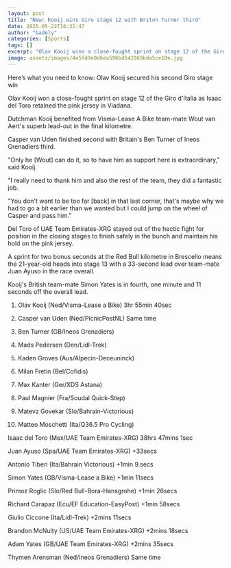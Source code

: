 ```yaml
---
layout: post
title: "New: Kooij wins Giro stage 12 with Briton Turner third"
date: 2025-05-22T16:32:47
author: "badely"
categories: [Sports]
tags: []
excerpt: "Olav Kooij wins a close-fought sprint on stage 12 of the Giro d'Italia as Isaac Del Toro retains the pink jersey in Viadana."
image: assets/images/4e5fd9e0d6ea596bd542869bda5ce10e.jpg
---
```


Here’s what you need to know: Olav Kooij secured his second Giro stage win

Olav Kooij won a close-fought sprint on stage 12 of the Giro d'Italia as Isaac del Toro retained the pink jersey in Viadana.

Dutchman Kooij benefited from Visma-Lease A Bike team-mate Wout van Aert's superb lead-out in the final kilometre.

Casper van Uden finished second with Britain's Ben Turner of Ineos Grenadiers third.

"Only he [Wout] can do it, so to have him as support here is extraordinary," said Kooij.

"I really need to thank him and also the rest of the team, they did a fantastic job. 

"You don't want to be too far [back] in that last corner, that's maybe why we had to go a bit earlier than we wanted but I could jump on the wheel of Casper and pass him."

Del Toro of UAE Team Emirates-XRG stayed out of the hectic fight for position in the closing stages to finish safely in the bunch and maintain his hold on the pink jersey.

A sprint for two bonus seconds at the Red Bull kilometre in Brescello means the 21-year-old heads into stage 13 with a 33-second lead over team-mate Juan Ayuso in the race overall. 

Kooij's British team-mate Simon Yates is in fourth, one minute and 11 seconds off the overall lead.

1. Olav Kooij (Ned/Visma-Lease a Bike) 3hr 55min 40sec

2. Casper van Uden (Ned/PicnicPostNL) Same time

3. Ben Turner (GB/Ineos Grenadiers)

4. Mads Pedersen (Den/Lidl-Trek)

5. Kaden Groves (Aus/Alpecin-Deceuninck)

6. Milan Fretin (Bel/Cofidis)

7. Max Kanter (Ger/XDS Astana)

8. Paul Magnier (Fra/Soudal Quick-Step)

9. Matevz Govekar (Slo/Bahrain-Victorious)

10. Matteo Moschetti (Ita/Q36.5 Pro Cycling)

Isaac del Toro (Mex/UAE Team Emirates-XRG) 38hrs 47mins 1sec

Juan Ayuso (Spa/UAE Team Emirates-XRG) +33secs

Antonio Tiberi (Ita/Bahrain Victorious) +1min 9.secs

Simon Yates (GB/Visma-Lease a Bike) +1min 11secs

Primoz Roglic (Slo/Red Bull-Bora-Hansgrohe) +1min 26secs

Richard Carapaz (Ecu/EF Education-EasyPost) +1min 58secs

Giulio Ciccone (Ita/Lidl-Trek) +2mins 11secs

Brandon McNulty (US/UAE Team Emirates-XRG) +2mins 18secs

Adam Yates (GB/UAE Team Emirates-XRG) +2mins 35secs

Thymen Arensman (Ned/Ineos Grenadiers) Same time

